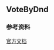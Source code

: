 ## VoteByDnd

<code src="./VoteByDnd.jsx" title='拖拽投票' desc='多个容器嵌套拖拽,拖拽投票组件，拖动至指定容器,位置互换'></code>

### 参考资料

[官方文档](https://github.com/atlassian/react-beautiful-dnd)
